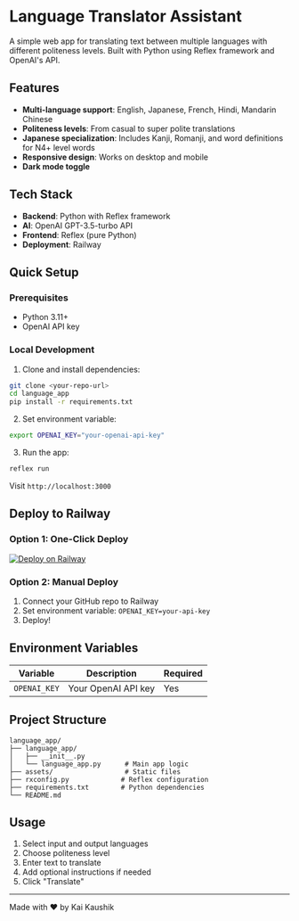 # Language Translator Assistant

A simple web app for translating text between multiple languages with different politeness levels. Built with Python using Reflex framework and OpenAI's API.

## Features

- **Multi-language support**: English, Japanese, French, Hindi, Mandarin Chinese
- **Politeness levels**: From casual to super polite translations
- **Japanese specialization**: Includes Kanji, Romanji, and word definitions for N4+ level words
- **Responsive design**: Works on desktop and mobile
- **Dark mode toggle**

## Tech Stack

- **Backend**: Python with Reflex framework
- **AI**: OpenAI GPT-3.5-turbo API
- **Frontend**: Reflex (pure Python)
- **Deployment**: Railway

## Quick Setup

### Prerequisites
- Python 3.11+
- OpenAI API key

### Local Development

1. Clone and install dependencies:
```bash
git clone <your-repo-url>
cd language_app
pip install -r requirements.txt
```

2. Set environment variable:
```bash
export OPENAI_KEY="your-openai-api-key"
```

3. Run the app:
```bash
reflex run
```

Visit `http://localhost:3000`

## Deploy to Railway

### Option 1: One-Click Deploy
[![Deploy on Railway](https://railway.app/button.svg)](https://railway.com/template/A5TaaV)

### Option 2: Manual Deploy
1. Connect your GitHub repo to Railway
2. Set environment variable: `OPENAI_KEY=your-api-key`
3. Deploy!

## Environment Variables

| Variable | Description | Required |
|----------|-------------|----------|
| `OPENAI_KEY` | Your OpenAI API key | Yes |

## Project Structure

```
language_app/
├── language_app/
│   ├── __init__.py
│   └── language_app.py      # Main app logic
├── assets/                  # Static files
├── rxconfig.py             # Reflex configuration
├── requirements.txt        # Python dependencies
└── README.md
```

## Usage

1. Select input and output languages
2. Choose politeness level
3. Enter text to translate
4. Add optional instructions if needed
5. Click "Translate"

---

Made with ❤️ by Kai Kaushik